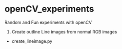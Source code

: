 # openCV_experiments
Random and Fun experiments with openCV


1. Create outline Line images from normal RGB images 
- create_lineimage.py
